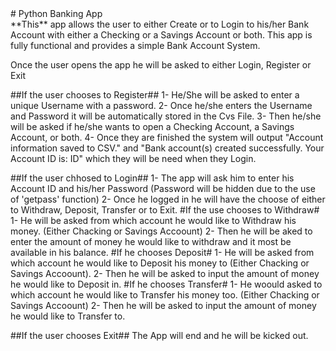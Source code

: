 <div>
# Python Banking App 
</div>
**This** app allows the user to either Create or to Login to his/her Bank Account with either a Checking or a Savings Account or both.
This app is fully functional and provides a simple Bank Account System.

Once the user opens the app he will be asked to either Login, Register or Exit

##If the user chooses to Register##
1- He/She will be asked to enter a unique Username with a password.
2- Once he/she enters the Username and Password it will be automatically stored in the Cvs File.
3- Then he/she will be asked if he/she wants to open a Checking Account, a Savings Account, or both.
4- Once they are finished the system will output "Account information saved to CSV." and "Bank account(s) created successfully. Your Account ID is: ID"  which they will be need when they Login.

##If the user chhosed to Login##
1- The app will ask him to enter his Account ID and his/her Password (Password will be hidden due to the use of 'getpass' function)
2- Once he logged in he will have the choose of either to Withdraw, Deposit, Transfer or to Exit.
#If the use chooses to  Withdraw#
1- He will be asked from which account he would like to Withdraw his money. (Either Chacking or Savings Accoount)
2- Then he will be aked to enter the amount of money he would like to withdraw and it most be available in his balance.
#If he chooses Deposit#
1- He will be asked from which account he would like to Deposit his money to (Either Chacking or Savings Accoount).
2- Then he will be asked to input the amount of money he would like to Deposit in.
#If he chooses Transfer#
1- He woould asked to which account he would like to Transfer his money too. (Either Chacking or Savings Accoount)
2- Then he will be asked to input the amount of money he would like to Transfer to.

##If the user chooses Exit##
The App will end and he will be kicked out.
